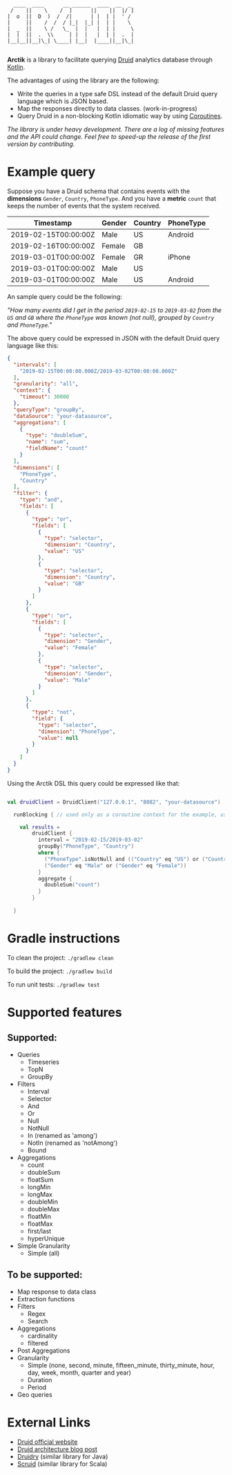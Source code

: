 ```
  ____  ____      __ ______  ____  __  _ 
 /    ||    \    /  ]      ||    ||  |/ ]
|  o  ||  D  )  /  /|      | |  | |  ' / 
|     ||    /  /  / |_|  |_| |  | |    \ 
|  _  ||    \ /   \_  |  |   |  | |     \
|  |  ||  .  \\     | |  |   |  | |  .  |
|__|__||__|\_| \____| |__|  |____||__|\_|
                                         
```

**Arctik** is a library to facilitate querying [Druid](http://druid.io/) analytics database through 
[Kotlin](https://kotlinlang.org/). 

The advantages of using the library are the following: 
* Write the queries in a type safe DSL instead of the default Druid query language which is JSON based. 
* Map the responses directly to data classes. (work-in-progress)
* Query Druid in a non-blocking Kotlin idiomatic way by using 
[Coroutines](https://kotlinlang.org/docs/reference/coroutines-overview.html).

_The library is under heavy development. There are a log of missing features and the API could change.
Feel free to speed-up the release of the first version by contributing._

# Example query 

Suppose you have a Druid schema that contains events with the **dimensions** `Gender`, `Country`, `PhoneType`. 
And you have a **metric** `count` that keeps the number of events that the system received.    

| Timestamp             | Gender  | Country | PhoneType |  
| --------------------- | ------- | ------- | --------- |
| 2019-02-15T00:00:00Z  |  Male   | US      | Android   | 
| 2019-02-16T00:00:00Z  |  Female | GB      |           |
| 2019-03-01T00:00:00Z  |  Female | GR      | iPhone    |
| 2019-03-01T00:00:00Z  |  Male   | US      |           |
| 2019-03-01T00:00:00Z  |  Male   | US      | Android   |

An sample query could be the following: 

_"How many events did I get in the period `2019-02-15` to `2019-03-02` from the `US` and `GB` where the `PhoneType` was 
known (not null), grouped by `Country` and `PhoneType`."_

The above query could be expressed in JSON with the default Druid query language like this: 

```json
{
  "intervals": [
    "2019-02-15T00:00:00.000Z/2019-03-02T00:00:00.000Z"
  ],
  "granularity": "all",
  "context": {
    "timeout": 30000
  },
  "queryType": "groupBy",
  "dataSource": "your-datasource",
  "aggregations": [
    {
      "type": "doubleSum",
      "name": "sum",
      "fieldName": "count"
    }
  ],
  "dimensions": [
    "PhoneType",
    "Country"
  ],
  "filter": {
    "type": "and",
    "fields": [
      {
        "type": "or",
        "fields": [
          {
            "type": "selector",
            "dimension": "Country",
            "value": "US"
          },
          {
            "type": "selector",
            "dimension": "Country",
            "value": "GB"
          }
        ]
      },
      {
        "type": "or",
        "fields": [
          {
            "type": "selector",
            "dimension": "Gender",
            "value": "Female"
          },
          {
            "type": "selector",
            "dimension": "Gender",
            "value": "Male"
          }
        ]
      },
      {
        "type": "not",
        "field": {
          "type": "selector",
          "dimension": "PhoneType",
          "value": null
        }
      }
    ]
  }
}
```

Using the Arctik DSL this query could be expressed like that: 

```kotlin

val druidClient = DruidClient("127.0.0.1", "8082", "your-datasource")

  runBlocking { // used only as a coroutine context for the example, usual usage should be non blocking 

    val results = 
        druidClient {
          interval = "2019-02-15/2019-03-02"
          groupBy("PhoneType", "Country")
          where {
            ("PhoneType".isNotNull and (("Country" eq "US") or ("Country" eq "GB"))) and
            ("Gender" eq "Male" or ("Gender" eq "Female"))
          }
          aggregate {
            doubleSum("count")
          }
        }
    
  }

```

# Gradle instructions 

To clean the project: `./gradlew clean`

To build the project: `./gradlew build`

To run unit tests: `./gradlew test`

# Supported features

## Supported: 
- Queries
    - Timeseries 
    - TopN
    - GroupBy
- Filters
    - Interval
    - Selector
    - And
    - Or
    - Null
    - NotNull
    - In (renamed as 'among')
    - NotIn (renamed as 'notAmong')
    - Bound
- Aggregations
    - count 
    - doubleSum
    - floatSum 
    - longMin 
    - longMax 
    - doubleMin 
    - doubleMax 
    - floatMin 
    - floatMax 
    - first/last
    - hyperUnique 
- Simple Granularity 
    - Simple (all)

## To be supported: 
- Map response to data class
- Extraction functions   
- Filters 
    - Regex
    - Search 
- Aggregations 
    - cardinality 
    - filtered
- Post Aggregations
- Granularity 
    - Simple (none, second, minute, fifteen_minute, thirty_minute, hour, day, week, month, quarter and year)
    - Duration
    - Period
- Geo queries  

    
# External Links 

* [Druid official website](http://druid.io/)
* [Druid architecture blog post](https://anskarl.github.io/post/2019/druid-part-1/)
* [Druidry](https://github.com/zapr-oss/druidry) (similar library for Java)
* [Scruid](https://github.com/ing-bank/scruid) (similar library for Scala)       
